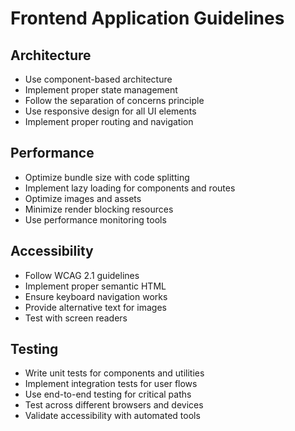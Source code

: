 # Frontend Application Guidelines

## Architecture

- Use component-based architecture
- Implement proper state management
- Follow the separation of concerns principle
- Use responsive design for all UI elements
- Implement proper routing and navigation

## Performance

- Optimize bundle size with code splitting
- Implement lazy loading for components and routes
- Optimize images and assets
- Minimize render blocking resources
- Use performance monitoring tools

## Accessibility

- Follow WCAG 2.1 guidelines
- Implement proper semantic HTML
- Ensure keyboard navigation works
- Provide alternative text for images
- Test with screen readers

## Testing

- Write unit tests for components and utilities
- Implement integration tests for user flows
- Use end-to-end testing for critical paths
- Test across different browsers and devices
- Validate accessibility with automated tools
